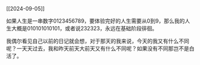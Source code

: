 [[2024-09-05]]

如果人生是一串数字0123456789，要体验完好的人生需要从0到9，那么我的人生大概是010101010101，或者说232323，永远在基础阶段徘徊。

我偶尔看见自己以前的日记就会想，对于那天的我来说，今天的我又有什么不同呢？一天天过去，我和昨天前天大前天又有什么不同呢？如果没有不同那岂不是白活了。